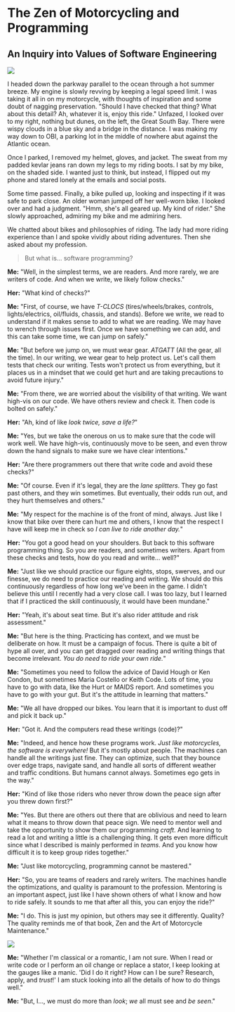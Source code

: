 # The Zen of Motorcycling and Programming
## An Inquiry into Values of Software Engineering

![](https://cdn-images-1.medium.com/max/1600/1*60Bvrj0jTMhmXSoiO6afuQ.png)

I headed down the parkway parallel to the ocean through a hot summer breeze. My engine is slowly revving by keeping a legal speed limit. I was taking it all in on my motorcycle, with thoughts of inspiration and some doubt of nagging preservation. "Should I have checked that thing? What about this detail? Ah, whatever it is, enjoy this ride." Unfazed, I looked over to my right, nothing but dunes, on the left, the Great South Bay. There were wispy clouds in a blue sky and a bridge in the distance. I was making my way down to OBI, a parking lot in the middle of nowhere abut against the Atlantic ocean.

Once I parked, I removed my helmet, gloves, and jacket. The sweat from my padded kevlar jeans ran down my legs to my riding boots. I sat by my bike, on the shaded side. I wanted just to think, but instead, I flipped out my phone and stared lonely at the emails and social posts.

Some time passed. Finally, a bike pulled up, looking and inspecting if it was safe to park close. An older woman jumped off her well-worn bike. I looked over and had a judgment. "Hmm, she's all geared up. My kind of rider." She slowly approached, admiring my bike and me admiring hers.

We chatted about bikes and philosophies of riding. The lady had more riding experience than I and spoke vividly about riding adventures. Then she asked about my profession.

> But what is… software programming?

**Me:** "Well, in the simplest terms, we are readers. And more rarely, we are writers of code. And when we write, we likely follow checks."

**Her:** "What kind of checks?"

**Me:** "First, of course, we have *T-CLOCS* (tires/wheels/brakes, controls, lights/electrics, oil/fluids, chassis, and stands). Before we write, we read to understand if it makes sense to add to what we are reading. We may have to wrench through issues first. Once we have something we can add, and this can take some time, we can jump on safely."

**Me:** "But before we jump on, we must wear gear. *ATGATT* (All the gear, all the time). In our writing, we wear gear to help protect us. Let's call them tests that check our writing. Tests won't protect us from everything, but it places us in a mindset that we could get hurt and are taking precautions to avoid future injury."

**Me:** "From there, we are worried about the visibility of that writing. We want high-vis on our code. We have others review and check it. Then code is bolted on safely."

**Her:** "Ah, kind of like *look twice, save a life?*"

**Me:** "Yes, but we take the onerous on us to make sure that the code will work well. We have high-vis, continuously move to be seen, and even throw down the hand signals to make sure we have clear intentions."

**Her:** "Are there programmers out there that write code and avoid these checks?"

**Me:** "Of course. Even if it's legal, they are the *lane splitters*. They go fast past others, and they win sometimes. But eventually, their odds run out, and they hurt themselves and others."

**Me:** "My respect for the machine is of the front of mind, always. Just like I know that bike over there can hurt me and others, I know that the respect I have will keep me in check so *I can live to ride another day.*"

**Her:** "You got a good head on your shoulders. But back to this software programming thing. So you are readers, and sometimes writers. Apart from these checks and tests, how do you read and write… well?"

**Me:** "Just like we should practice our figure eights, stops, swerves, and our finesse, we do need to practice our reading and writing. We should do this continuously regardless of how long we've been in the game. I didn't believe this until I recently had a very close call. I was too lazy, but I learned that if I practiced the skill continuously, it would have been mundane."

**Her:** "Yeah, it's about seat time. But it's also rider attitude and risk assessment."

**Me:** "But here is the thing. Practicing has context, and we must be deliberate on how. It must be a campaign of focus. There is quite a bit of hype all over, and you can get dragged over reading and writing things that become irrelevant. *You do need to ride your own ride.*"

**Me:** "Sometimes you need to follow the advice of David Hough or Ken Condon, but sometimes Maria Costello or Keith Code. Lots of time, you have to go with data, like the Hurt or MAIDS report. And sometimes you have to go with your gut. But it's the attitude in learning that matters."

**Me:** "We all have dropped our bikes. You learn that it is important to dust off and pick it back up."

**Her:** "Got it. And the computers read these writings (code)?"

**Me:** "Indeed, and hence how these programs work. *Just like motorcycles, the software is everywhere!* But it's mostly about people. The machines can handle all the writings just fine. They can optimize, such that they bounce over edge traps, navigate sand, and handle all sorts of different weather and traffic conditions. But humans cannot always. Sometimes ego gets in the way."

**Her:** "Kind of like those riders who never throw down the peace sign after you threw down first?"

**Me:** "Yes. But there are others out there that are oblivious and need to learn what it means to throw down that peace sign. We need to mentor well and take the opportunity to show them our programming *craft*. And learning to read a lot and writing a little is a challenging thing. It gets even more difficult since what I described is mainly performed in *teams*. And you know how difficult it is to keep group rides together."

**Me:** "Just like motorcycling, programming cannot be mastered."

**Her:** "So, you are teams of readers and rarely writers. The machines handle the optimizations, and quality is paramount to the profession. Mentoring is an important aspect, just like I have shown others of what I know and how to ride safely. It sounds to me that after all this, you can enjoy the ride?"

**Me:** "I do. This is just my opinion, but others may see it differently. Quality? The quality reminds me of that book, Zen and the Art of Motorcycle Maintenance."

![](https://cdn-images-1.medium.com/max/1600/1*VyMm4N0badPOW7ROvrYJkg.png)

**Me:** "Whether I'm classical or a romantic, I am not sure. When I read or write code or I perform an oil change or replace a stator, I keep looking at the gauges like a manic. 'Did I do it right? How can I be sure? Research, apply, and *trust*!' I am stuck looking into all the details of how to do things well."

**Me:** "But, I…, we must do more than *look*; *we* all must see and *be seen*."
